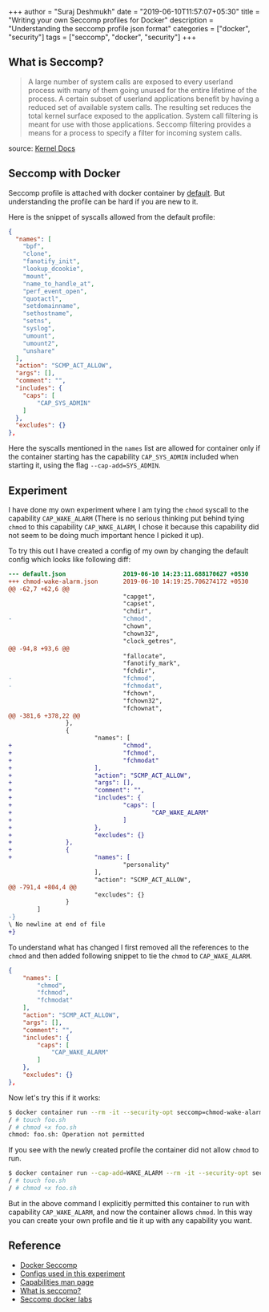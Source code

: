 +++
author = "Suraj Deshmukh"
date = "2019-06-10T11:57:07+05:30"
title = "Writing your own Seccomp profiles for Docker"
description = "Understanding the seccomp profile json format"
categories = ["docker", "security"]
tags = ["seccomp", "docker", "security"]
+++

## What is Seccomp?

> A large number of system calls are exposed to every userland process with many of them going unused for the entire lifetime of the process. A certain subset of userland applications benefit by having a reduced set of available system calls. The resulting set reduces the total kernel surface exposed to the application. System call filtering is meant for use with those applications. Seccomp filtering provides a means for a process to specify a filter for incoming system calls.

source: [Kernel Docs](https://www.kernel.org/doc/Documentation/prctl/seccomp_filter.txt)

## Seccomp with Docker

Seccomp profile is attached with docker container by [default](https://github.com/moby/moby/blob/master/profiles/seccomp/default.json). But understanding the profile can be hard if you are new to it.

Here is the snippet of syscalls allowed from the default profile:

```json
{
  "names": [
    "bpf",
    "clone",
    "fanotify_init",
    "lookup_dcookie",
    "mount",
    "name_to_handle_at",
    "perf_event_open",
    "quotactl",
    "setdomainname",
    "sethostname",
    "setns",
    "syslog",
    "umount",
    "umount2",
    "unshare"
  ],
  "action": "SCMP_ACT_ALLOW",
  "args": [],
  "comment": "",
  "includes": {
    "caps": [
        "CAP_SYS_ADMIN"
    ]
  },
  "excludes": {}
},
```

Here the syscalls mentioned in the `names` list are allowed for container only if the container starting has the capability `CAP_SYS_ADMIN` included when starting it, using the flag `--cap-add=SYS_ADMIN`.

## Experiment

I have done my own experiment where I am tying the `chmod` syscall to the capability `CAP_WAKE_ALARM` (There is no serious thinking put behind tying `chmod` to this capability `CAP_WAKE_ALARM`, I chose it because this capability did not seem to be doing much important hence I picked it up).

To try this out I have created a config of my own by changing the default config which looks like following diff:

```diff
--- default.json                2019-06-10 14:23:11.688170627 +0530
+++ chmod-wake-alarm.json       2019-06-10 14:19:25.706274172 +0530
@@ -62,7 +62,6 @@
                                "capget",
                                "capset",
                                "chdir",
-                               "chmod",
                                "chown",
                                "chown32",
                                "clock_getres",
@@ -94,8 +93,6 @@
                                "fallocate",
                                "fanotify_mark",
                                "fchdir",
-                               "fchmod",
-                               "fchmodat",
                                "fchown",
                                "fchown32",
                                "fchownat",
@@ -381,6 +378,22 @@
                },
                {
                        "names": [
+                               "chmod",
+                               "fchmod",
+                               "fchmodat"
+                       ],
+                       "action": "SCMP_ACT_ALLOW",
+                       "args": [],
+                       "comment": "",
+                       "includes": {
+                               "caps": [
+                                       "CAP_WAKE_ALARM"
+                               ]
+                       },
+                       "excludes": {}
+               },
+               {
+                       "names": [
                                "personality"
                        ],
                        "action": "SCMP_ACT_ALLOW",
@@ -791,4 +804,4 @@
                        "excludes": {}
                }
        ]
-}
\ No newline at end of file
+}
```

To understand what has changed I first removed all the references to the `chmod` and then added following snippet to tie the `chmod` to `CAP_WAKE_ALARM`.

```json
{
    "names": [
        "chmod",
        "fchmod",
        "fchmodat"
    ],
    "action": "SCMP_ACT_ALLOW",
    "args": [],
    "comment": "",
    "includes": {
        "caps": [
            "CAP_WAKE_ALARM"
        ]
    },
    "excludes": {}
},
```

Now let's try this if it works:

```bash
$ docker container run --rm -it --security-opt seccomp=chmod-wake-alarm.json alpine sh
/ # touch foo.sh
/ # chmod +x foo.sh
chmod: foo.sh: Operation not permitted
```

If you see with the newly created profile the container did not allow `chmod` to run.

```bash
$ docker container run --cap-add=WAKE_ALARM --rm -it --security-opt seccomp=chmod-wake-alarm.json alpine sh
/ # touch foo.sh
/ # chmod +x foo.sh
```

But in the above command I explicitly permitted this container to run with capability `CAP_WAKE_ALARM`, and now the container allows `chmod`. In this way you can create your own profile and tie it up with any capability you want.


## Reference

- [Docker Seccomp](https://docs.docker.com/engine/security/seccomp/)
- [Configs used in this experiment](https://gist.github.com/surajssd/2744e92e7da5892a85a6ec089a26042a)
- [Capabilities man page](http://man7.org/linux/man-pages/man7/capabilities.7.html)
- [What is seccomp?](https://en.wikipedia.org/wiki/Seccomp)
- [Seccomp docker labs](https://github.com/docker/labs/tree/master/security/seccomp)
